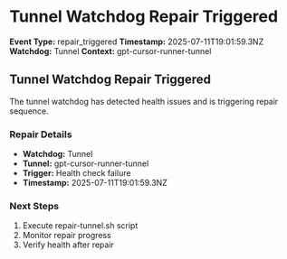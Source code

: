 # Tunnel Watchdog Repair Triggered

**Event Type:** repair_triggered
**Timestamp:** 2025-07-11T19:01:59.3NZ
**Watchdog:** Tunnel
**Context:** gpt-cursor-runner-tunnel


## Tunnel Watchdog Repair Triggered

The tunnel watchdog has detected health issues and is triggering repair sequence.

### Repair Details
- **Watchdog:** Tunnel
- **Tunnel:** gpt-cursor-runner-tunnel
- **Trigger:** Health check failure
- **Timestamp:** 2025-07-11T19:01:59.3NZ

### Next Steps
1. Execute repair-tunnel.sh script
2. Monitor repair progress
3. Verify health after repair


